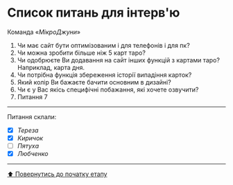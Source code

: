 # Список питань для інтерв'ю
Команда «*МікроДжуни*»

1. Чи має сайт бути оптимізованим і для телефонів і для пк?
2. Чи можна зробити більше ніж 5 карт таро?
3. Чи одобрюєте Ви додавання на сайт інших функцій з картами таро? Наприклад, карта дня.
4. Чи потрібна функція збереження історії випадіння карток?
5. Який колір Ви бажаєте бачити основним в дизайні?
6. Чи є у Вас якісь специфічні побажання, які хочете озвучити?
7. Питання 7

---
Питання склали:			

- [x] *Тереза*
- [x] *Киричок*
- [ ] *Пятуха*
- [x] *Любченко*

---
[:arrow_up: Повернутись до початку етапу](/docs/1.Envisioning/README.md)
